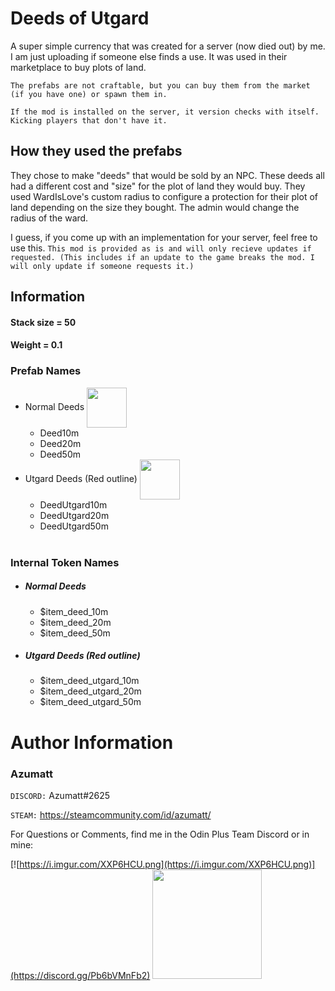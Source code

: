 # Deeds of Utgard

A super simple currency that was created for a server (now died out) by me. I am just uploading if someone else finds a
use. It was used in their marketplace to buy plots of land.

`The prefabs are not craftable, but you can buy them from the market (if you have one) or spawn them in.`

`If the mod is installed on the server, it version checks with itself. Kicking players that don't have it.`

## How they used the prefabs

They chose to make "deeds" that would be sold by an NPC. These deeds all had a different cost and "size" for the plot of
land they would buy. They used WardIsLove's custom radius to configure a protection for their plot of land depending on
the size they bought. The admin would change the radius of the ward.

I guess, if you come up with an implementation for your server, feel free to use
this. `This mod is provided as is and will only recieve updates if requested. (This includes if an update to the game breaks the mod. I will only update if someone requests it.)`

## Information

#### Stack size = 50

#### Weight = 0.1

### Prefab Names

- Normal Deeds <img src="https://i.imgur.com/OU0KYu2.png" align="center" width="64" height="64">
  * Deed10m
  * Deed20m
  * Deed50m
- Utgard Deeds (Red outline) <img src="https://i.imgur.com/robxZ5Y.png" align="center" width="64" height="64">
  * DeedUtgard10m
  * DeedUtgard20m
  * DeedUtgard50m
    <br>
    <br>

### Internal Token Names

- ##### Normal Deeds
  * $item_deed_10m
  * $item_deed_20m
  * $item_deed_50m
- ##### Utgard Deeds (Red outline)
  * $item_deed_utgard_10m
  * $item_deed_utgard_20m
  * $item_deed_utgard_50m

# Author Information

### Azumatt

`DISCORD:` Azumatt#2625

`STEAM:` https://steamcommunity.com/id/azumatt/

For Questions or Comments, find me in the Odin Plus Team Discord or in mine:

[![https://i.imgur.com/XXP6HCU.png](https://i.imgur.com/XXP6HCU.png)](https://discord.gg/Pb6bVMnFb2)
<a href="https://discord.gg/pdHgy6Bsng"><img src="https://i.imgur.com/Xlcbmm9.png" href="https://discord.gg/pdHgy6Bsng" width="175" height="175"></a>